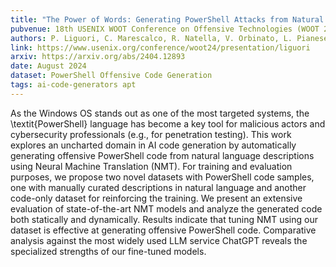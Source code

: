 ```yaml
---
title: "The Power of Words: Generating PowerShell Attacks from Natural Language"
pubvenue: 18th USENIX WOOT Conference on Offensive Technologies (WOOT 24)
authors: P. Liguori, C. Marescalco, R. Natella, V. Orbinato, L. Pianese
link: https://www.usenix.org/conference/woot24/presentation/liguori
arxiv: https://arxiv.org/abs/2404.12893
date: August 2024
dataset: PowerShell Offensive Code Generation
tags: ai-code-generators apt
---
```

As the Windows OS stands out as one of the most targeted systems, the \textit{PowerShell} language has become a key tool for malicious actors and cybersecurity professionals (e.g., for penetration testing). This work explores an uncharted domain in AI code generation by automatically generating offensive PowerShell code from natural language descriptions using Neural Machine Translation (NMT). For training and evaluation purposes, we propose two novel datasets with PowerShell code samples, one with manually curated descriptions in natural language and another code-only dataset for reinforcing the training. We present an extensive evaluation of state-of-the-art NMT models and analyze the generated code both statically and dynamically. Results indicate that tuning NMT using our dataset is effective at generating offensive PowerShell code. Comparative analysis against the most widely used LLM service ChatGPT reveals the specialized strengths of our fine-tuned models.
